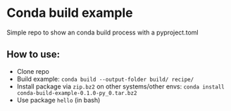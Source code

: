 # Conda build example
Simple repo to show an conda build process with a pyproject.toml

## How to use:
- Clone repo
- Build example: `conda build --output-folder build/ recipe/`
- Install package via `zip.bz2` on other systems/other envs:
`conda install conda-build-example-0.1.0-py_0.tar.bz2 `
- Use package `hello` (in bash)
